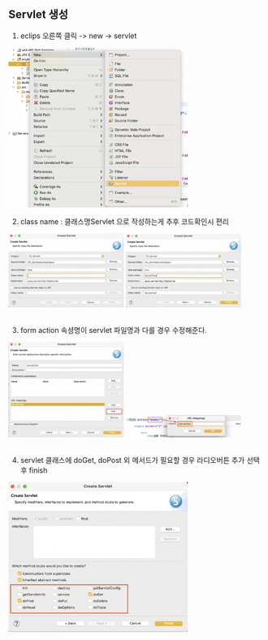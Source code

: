 ## Servlet 생성
1. eclips 오른쪽 클릭 -> new -> servlet
<img src="https://github.com/hyeah0/SmartWeb_Contents_WebApplication_developer_class/blob/main/5_web/05_jsp/img/servlet/1.png" width="70%">
<br>

2. class name : 클래스명Servlet 으로 작성하는게 추후 코드확인시 편리
<div>
<img src="https://github.com/hyeah0/SmartWeb_Contents_WebApplication_developer_class/blob/main/5_web/05_jsp/img/servlet/2.png" width="45%">
<img src="https://github.com/hyeah0/SmartWeb_Contents_WebApplication_developer_class/blob/main/5_web/05_jsp/img/servlet/3.png" width="45%">
</div>
<br>

3. form action 속셩명이 servlet 파일명과 다를 경우 수정해준다.
<div>
<img src="https://github.com/hyeah0/SmartWeb_Contents_WebApplication_developer_class/blob/main/5_web/05_jsp/img/servlet/4.png" width="45%">
<img src="https://github.com/hyeah0/SmartWeb_Contents_WebApplication_developer_class/blob/main/5_web/05_jsp/img/servlet/5.png" width="45%">
</div>
<br>

4. servlet 클래스에 doGet, doPost 외 메서드가 필요할 경우 라디오버튼 추가 선택후 finish
<img src="https://github.com/hyeah0/SmartWeb_Contents_WebApplication_developer_class/blob/main/5_web/05_jsp/img/servlet/6.png" width="70%">
